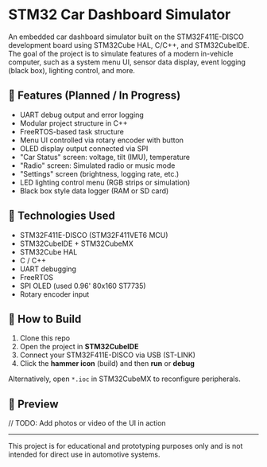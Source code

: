 # STM32 Car Dashboard Simulator

An embedded car dashboard simulator built on the STM32F411E-DISCO development board using STM32Cube HAL, C/C++, and STM32CubeIDE. The goal of the project is to simulate features of a modern in-vehicle computer, such as a system menu UI, sensor data display, event logging (black box), lighting control, and more.

## 🚗 Features (Planned / In Progress)

- UART debug output and error logging
- Modular project structure in C++
- FreeRTOS-based task structure
- Menu UI controlled via rotary encoder with button
- OLED display output connected via SPI
- "Car Status" screen: voltage, tilt (IMU), temperature
- "Radio" screen: Simulated radio or music mode
- "Settings" screen (brightness, logging rate, etc.)
- LED lighting control menu (RGB strips or simulation)
- Black box style data logger (RAM or SD card)

## 🧠 Technologies Used

- STM32F411E-DISCO (STM32F411VET6 MCU)
- STM32CubeIDE + STM32CubeMX
- STM32Cube HAL
- C / C++
- UART debugging
- FreeRTOS
- SPI OLED (used 0.96' 80x160 ST7735)
- Rotary encoder input

## 🔧 How to Build

1. Clone this repo
2. Open the project in **STM32CubeIDE**
3. Connect your STM32F411E-DISCO via USB (ST-LINK)
4. Click the **hammer icon** (build) and then **run** or **debug**

Alternatively, open `*.ioc` in STM32CubeMX to reconfigure peripherals.

## 📸 Preview

// TODO: Add photos or video of the UI in action

---

This project is for educational and prototyping purposes only and is not intended for direct use in automotive systems.
